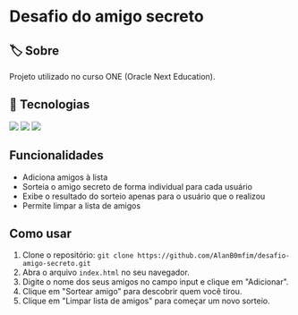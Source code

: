 <h1>Desafio do amigo secreto</h1>

<h2>🏷️ Sobre</h2>

<p>Projeto utilizado no curso ONE (Oracle Next Education).</p>

## 🚀 Tecnologias
<div>
<img src="https://img.shields.io/badge/HTML-239120?style-for-the-badge&logo=html5&1ogoColor=white">
<img src="https://img.shields.io/badge/CSS-239120?&style-for-the-badge&logo=css3&logoColor=white">
<img src="https://img.shields.io/badge/Javascript-F7DF1E?style=for-the-badge&logo=javascript&logoColor=black">
</div>

## Funcionalidades

*   Adiciona amigos à lista
*   Sorteia o amigo secreto de forma individual para cada usuário
*   Exibe o resultado do sorteio apenas para o usuário que o realizou
*   Permite limpar a lista de amigos
  
## Como usar

1.  Clone o repositório: `git clone https://github.com/AlanB0mfim/desafio-amigo-secreto.git`
2.  Abra o arquivo `index.html` no seu navegador.
3.  Digite o nome dos seus amigos no campo input e clique em "Adicionar".
4.  Clique em "Sortear amigo" para descobrir quem você tirou.
5.  Clique em "Limpar lista de amigos" para começar um novo sorteio.


